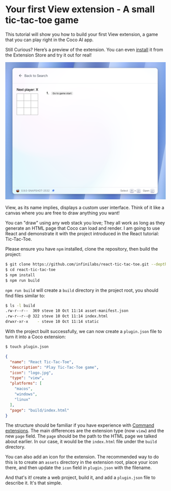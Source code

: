 # Your first View extension - A small tic-tac-toe game

This tutorial will show you how to build your first View extension, a game 
that you can play right in the Coco AI app.

Still Curious? Here’s a preview of the extension. You can even [install][install_link] 
it from the Extension Store and try it out for real!

![preview](../assets/tic_tac_toe_game_screenshot.png)

View, as its name implies, displays a custom user interface.
Think of it like a canvas where you are free to draw anything you want!

You can "draw" using any web stack you love; They all work as long as they
generate an HTML page that Coco can load and render. I am going to use React 
and demonstrate it with the project introduced in the React tutorial: Tic-Tac-Toe.

Please ensure you have `npm` installed, clone the repository, then build the 
project:

```sh
$ git clone https://github.com/infinilabs/react-tic-tac-toe.git --depth 1
$ cd react-tic-tac-toe
$ npm install
$ npm run build
```

`npm run build` will create a `build` directory in the project root, you should
find files similar to:

```sh
$ ls -l build
.rw-r--r--  369 steve 10 Oct 11:14 asset-manifest.json
.rw-r--r--@ 322 steve 10 Oct 11:14 index.html
drwxr-xr-x    - steve 10 Oct 11:14 static
```

With the project built successfully, we can now create a `plugin.json` file to 
turn it into a Coco extension:

```sh
$ touch plugin.json
```

```json
{
  "name": "React Tic-Tac-Toe",
  "description": "Play Tic-Tac-Toe game",
  "icon": "logo.jpg",
  "type": "view",
  "platforms": [
    "macos",
    "windows",
    "linux"
  ],
  "page": "build/index.html"
}
```

The structure should be familiar if you have experience with [Command extensions][cmd_ext_tutorial]. 
The main differences are the extension type (now `view`) and the new `page` field. 
The `page` should be the path to the HTML page we talked about earlier. In our case, it would 
be the `index.html` file under the `build` directory.

You can also add an icon for the extension. The recommended way to do this is 
to create an `assets` directory in the extension root, place your icon there, 
and then update the `icon` field in `plugin.json` with the filename.

And that's it! create a web project, build it, and add a `plugin.json` file to 
describe it. It's that simple.

[cmd_ext_tutorial]: ./your_first_command_extension_Spotify_Control.md
[install_link]: https://coco.rs/en/integration/extensions/detail?id=399ba003cba2de349bce608f48dfd725